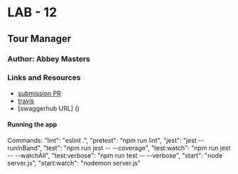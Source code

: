 # LAB - 12

## Tour Manager
### Author: Abbey Masters

### Links and Resources
* [submission PR]()
* [travis]()
* [swaggerhub URL] ()

#### Running the app
Commands:
   "lint": "eslint .",
    "pretest": "npm run lint",
    "jest": "jest --runInBand",
    "test": "npm run jest -- --coverage",
    "test:watch": "npm run jest -- --watchAll",
    "test:verbose": "npm run test -- --verbose",
    "start": "node server.js",
    "start:watch": "nodemon server.js"
  

